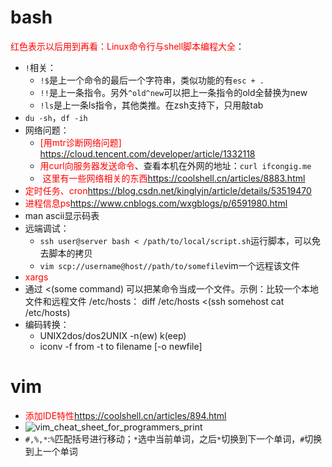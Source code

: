 # bash

<font color = red>红色表示以后用到再看：Linux命令行与shell脚本编程大全</font>：

* `!`相关：
  * `!$`是上一个命令的最后一个字符串，类似功能的有`esc + .`
  * `!!`是上一条指令。另外`^old^new`可以把上一条指令的old全替换为new
  * `!ls`是上一条ls指令，其他类推。在zsh支持下，只用敲tab
* `du -sh`，`df -ih`
* 网络问题：
  * <font color=red>[用mtr诊断网络问题]</font> https://cloud.tencent.com/developer/article/1332118
  * <font color=red>用curl向服务器发送命令</font>、查看本机在外网的地址：`curl ifcongig.me`
  * <font color = red> 这里有一些网络相关的东西</font>https://coolshell.cn/articles/8883.html
* <font color = red>定时任务、cron</font>https://blog.csdn.net/kinglyjn/article/details/53519470
* <font color=red>进程信息ps</font>https://www.cnblogs.com/wxgblogs/p/6591980.html
* man ascii显示码表
* 远端调试：
  * `ssh user@server bash < /path/to/local/script.sh`运行脚本，可以免去脚本的拷贝
  * `vim scp://username@host//path/to/somefile`vim一个远程该文件
* <font color =red> xargs </font>
* 通过 <(some command) 可以把某命令当成一个文件。示例：比较一个本地文件和远程文件 /etc/hosts： diff /etc/hosts <(ssh somehost cat /etc/hosts)
* 编码转换： 
  - UNIX2dos/dos2UNIX -n(ew) k(eep)
  - iconv -f from -t to filename [-o newfile]



# vim

* <font color = red>添加IDE特性</font>https://coolshell.cn/articles/894.html
* ![vim_cheat_sheet_for_programmers_print](/Users/ashtower/Desktop/sdk_workspace/to_delete/vim_cheat_sheet_for_programmers_print.png)
* `#,%,*`:`%`匹配括号进行移动；`*`选中当前单词，之后`*`切换到下一个单词，`#`切换到上一个单词